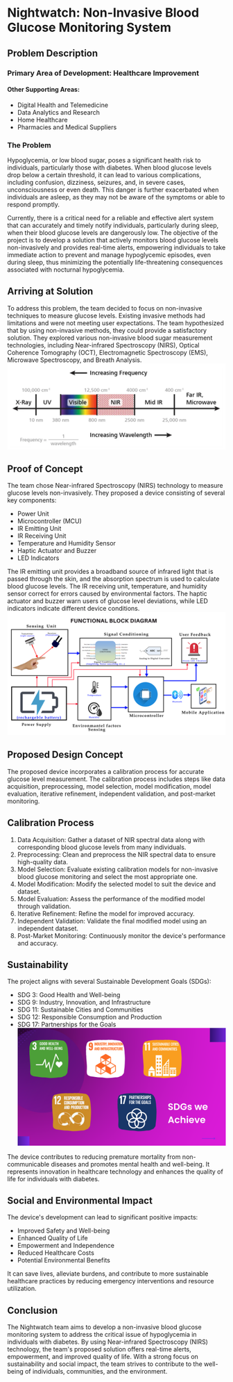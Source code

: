 # Nightwatch: Non-Invasive Blood Glucose Monitoring System

## Problem Description

### Primary Area of Development: Healthcare Improvement

#### Other Supporting Areas:
- Digital Health and Telemedicine
- Data Analytics and Research
- Home Healthcare
- Pharmacies and Medical Suppliers

### The Problem

Hypoglycemia, or low blood sugar, poses a significant health risk to individuals, particularly those with diabetes. When blood glucose levels drop below a certain threshold, it can lead to various complications, including confusion, dizziness, seizures, and, in severe cases, unconsciousness or even death. This danger is further exacerbated when individuals are asleep, as they may not be aware of the symptoms or able to respond promptly.

Currently, there is a critical need for a reliable and effective alert system that can accurately and timely notify individuals, particularly during sleep, when their blood glucose levels are dangerously low. The objective of the project is to develop a solution that actively monitors blood glucose levels non-invasively and provides real-time alerts, empowering individuals to take immediate action to prevent and manage hypoglycemic episodes, even during sleep, thus minimizing the potentially life-threatening consequences associated with nocturnal hypoglycemia.

## Arriving at Solution

To address this problem, the team decided to focus on non-invasive techniques to measure glucose levels. Existing invasive methods had limitations and were not meeting user expectations. The team hypothesized that by using non-invasive methods, they could provide a satisfactory solution. They explored various non-invasive blood sugar measurement technologies, including Near-infrared Spectroscopy (NIRS), Optical Coherence Tomography (OCT), Electromagnetic Spectroscopy (EMS), Microwave Spectroscopy, and Breath Analysis.
![Spectrum](https://github.com/RavinduMPK/Night-Watch/blob/main/Images/Spectrum.png)


## Proof of Concept

The team chose Near-infrared Spectroscopy (NIRS) technology to measure glucose levels non-invasively. They proposed a device consisting of several key components:

- Power Unit
- Microcontroller (MCU)
- IR Emitting Unit
- IR Receiving Unit
- Temperature and Humidity Sensor
- Haptic Actuator and Buzzer
- LED Indicators

The IR emitting unit provides a broadband source of infrared light that is passed through the skin, and the absorption spectrum is used to calculate blood glucose levels. The IR receiving unit, temperature, and humidity sensor correct for errors caused by environmental factors. The haptic actuator and buzzer warn users of glucose level deviations, while LED indicators indicate different device conditions.
![Functional block diagram](https://github.com/RavinduMPK/Night-Watch/blob/main/Images/Functional%20block%20diagram.png)


## Proposed Design Concept

The proposed device incorporates a calibration process for accurate glucose level measurement. The calibration process includes steps like data acquisition, preprocessing, model selection, model modification, model evaluation, iterative refinement, independent validation, and post-market monitoring.

## Calibration Process

1. Data Acquisition: Gather a dataset of NIR spectral data along with corresponding blood glucose levels from many individuals.
2. Preprocessing: Clean and preprocess the NIR spectral data to ensure high-quality data.
3. Model Selection: Evaluate existing calibration models for non-invasive blood glucose monitoring and select the most appropriate one.
4. Model Modification: Modify the selected model to suit the device and dataset.
5. Model Evaluation: Assess the performance of the modified model through validation.
6. Iterative Refinement: Refine the model for improved accuracy.
7. Independent Validation: Validate the final modified model using an independent dataset.
8. Post-Market Monitoring: Continuously monitor the device's performance and accuracy.

## Sustainability

The project aligns with several Sustainable Development Goals (SDGs):

- SDG 3: Good Health and Well-being
- SDG 9: Industry, Innovation, and Infrastructure
- SDG 11: Sustainable Cities and Communities
- SDG 12: Responsible Consumption and Production
- SDG 17: Partnerships for the Goals
![SDGs](https://github.com/RavinduMPK/Night-Watch/blob/main/Images/SDGs.png)

The device contributes to reducing premature mortality from non-communicable diseases and promotes mental health and well-being. It represents innovation in healthcare technology and enhances the quality of life for individuals with diabetes.

## Social and Environmental Impact

The device's development can lead to significant positive impacts:

- Improved Safety and Well-being
- Enhanced Quality of Life
- Empowerment and Independence
- Reduced Healthcare Costs
- Potential Environmental Benefits

It can save lives, alleviate burdens, and contribute to more sustainable healthcare practices by reducing emergency interventions and resource utilization.

## Conclusion

The Nightwatch team aims to develop a non-invasive blood glucose monitoring system to address the critical issue of hypoglycemia in individuals with diabetes. By using Near-infrared Spectroscopy (NIRS) technology, the team's proposed solution offers real-time alerts, empowerment, and improved quality of life. With a strong focus on sustainability and social impact, the team strives to contribute to the well-being of individuals, communities, and the environment.
